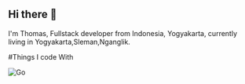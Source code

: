 ## Hi there 👋

I'm Thomas, Fullstack developer from Indonesia, Yogyakarta, currently living in Yogyakarta,Sleman,Nganglik.

#Things I code With

![Go](https://img.shields.io/badge/go-%2300ADD8.svg?style=for-the-badge&logo=go&logoColor=white)
<!--
**CelticAlreadyUse/CelticAlreadyUse** is a ✨ _special_ ✨ repository because its `README.md` (this file) appears on your GitHub profile.

Here are some ideas to get you started:

- 🔭 I’m currently working on ...
- 🌱 I’m currently learning ...
- 👯 I’m looking to collaborate on ...
- 🤔 I’m looking for help with ...
- 💬 Ask me about ...
- 📫 How to reach me: ...
- 😄 Pronouns: ...
- ⚡ Fun fact: ...
-->

